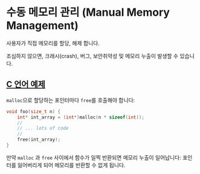 # 수동 메모리 관리 (Manual Memory Management)

사용자가 직접 메모리를 할당, 해제 합니다.

조심하지 않으면, 크래시(crash), 버그, 보안취약성 및 메모리 누출이 발생할 수 있습니다.

## [C 언어 예제](https://google.github.io/comprehensive-rust/ko/memory-management/manual.html#c-%EC%96%B8%EC%96%B4-%EC%98%88%EC%A0%9C) <a href="#c" id="c"></a>

`malloc`으로 할당하는 포인터마다 `free`를 호출해야 합니다:

```c
void foo(size_t n) {
    int* int_array = (int*)malloc(n * sizeof(int));
    //
    // ... lots of code
    //
    free(int_array);
}
```

만약 `malloc` 과 `free` 사이에서 함수가 일찍 반환되면 메모리 누출이 일어납니다: 포인터를 잃어버리게 되어 메모리를 반환할 수 없게 됩니다.
